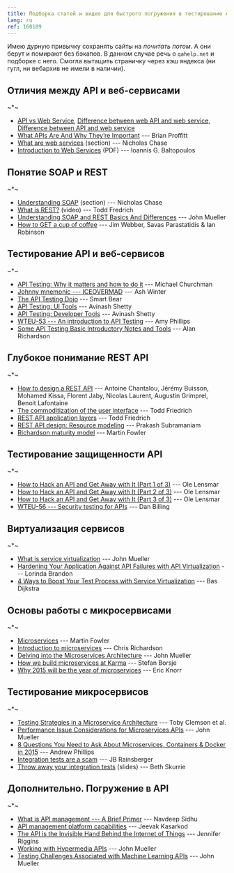 ```yaml
---
title: Подборка статей и видео для быстрого погружения в тестирование API и веб-сервисов
lang: ru
ref: 160109
---
```


Имею дурную привычку сохранять сайты на *почитать потом*. А они берут и помирают без бэкапов. В данном случае речь о `qahelp.net` и подборке с него. Смогла вытащить страничку через кэш яндекса (ни гугл, ни вебархив не имели в наличии).


## Отличия между API и веб-сервисами

~*~

* [API vs Web Service](http://stackoverflow.com/questions/808421/api-vs-webservice), [Difference between web API and web service](http://programmers.stackexchange.com/questions/38691/difference-between-web-api-and-web-service), [Difference between API and web service](http://www.differencebetween.net/technology/internet/difference-between-api-and-web-service/#ixzz3l5QC4tYj)
* [What APIs Are And Why They’re Important](http://readwrite.com/2013/09/19/api-defined) --- Brian Proffitt
* [What are web services](http://www.ibm.com/developerworks/webservices/tutorials/ws-understand-web-services1/ws-understand-web-services1.html#N10144) (section) --- Nicholas Chase
* [Introduction to Web Services](https://www.cl.cam.ac.uk/~ib249/teaching/Lecture1.handout.pdf) (PDF) --- Ioannis G. Baltopoulos

## Понятие SOAP и REST

~*~

* [Understanding SOAP](http://www.ibm.com/developerworks/webservices/tutorials/ws-understand-web-services1/ws-understand-web-services1.html#N10278) (section) --- Nicholas Chase
* [What is REST?](http://www.restapitutorial.com/lessons/whatisrest.html) (video) --- Todd Fredrich
* [Understanding SOAP and REST Basics And Differences](http://blog.smartbear.com/apis/understanding-soap-and-rest-basics/) --- John Mueller
* [How to GET a cup of coffee](http://www.infoq.com/articles/webber-rest-workflow/) --- Jim Webber, Savas Parastatidis & Ian Robinson

## Тестирование API и веб-сервисов

~*~

* [API Testing: Why it matters and how to do it](https://blog.udemy.com/api-testing/) --- Michael Churchman
* [Johnny mnemonic --- ICEOVERMAD](http://testingisbelieving.blogspot.co.uk/2013/11/johnny-mnemonic-iceovermad.html) --- Ash Winter
* [The API Testing Dojo](http://www.soapui.org/testing-dojo/welcome-to-the-dojo/overview.html) --- Smart Bear
* [API Testing: UI Tools](http://qxf2.com/blog/api-testing-ui-tools-postman) --- Avinash Shetty
* [API Testing: Developer Tools](http://qxf2.com/blog/api-testing-developer-tools) --- Avinash Shetty
* [WTEU-53 --- An introduction to API Testing](http://weekendtesting.com/?p=3898) --- Amy Phillips
* [Some API Testing Basic Introductory Notes and Tools](http://blog.eviltester.com/2015/01/some-api-testing-basic-introductory.html) --- Alan Richardson

## Глубокое понимание REST API

~*~

* [How to design a REST API](http://blog.octo.com/en/design-a-rest-api/) --- Antoine Chantalou, Jérémy Buisson, Mohamed Kissa, Florent Jaby, Nicolas Laurent, Augustin Grimprel, Benoit Lafontaine
* [The commoditization of the user interface](http://toddfredrich.com/commoditization-of-the-user-interface.html) --- Todd Friedrich
* [REST API application layers](http://toddfredrich.com/restexpress-api-application-layers.html) --- Todd Friedrich
* [REST API design: Resource modeling](http://www.thoughtworks.com/insights/blog/rest-api-design-resource-modeling) --- Prakash Subramaniam
* [Richardson maturity model](http://martinfowler.com/articles/richardsonMaturityModel.html) --- Martin Fowler

## Тестирование защищенности API

~*~

* [How to Hack an API and Get Away with It (Part 1 of 3)](http://blog.smartbear.com/readyapi/api-security-testing-how-to-hack-an-api-and-get-away-with-it-part-1-of-3/) --- Ole Lensmar
* [How to Hack an API and Get Away with It (Part 2 of 3)](http://blog.smartbear.com/readyapi/api-security-testing-how-to-hack-an-api-and-get-away-with-it-part-2-of-3/) --- Ole Lensmar
* [How to Hack an API and Get Away with It (Part 3 of 3)](http://blog.smartbear.com/readyapi/api-security-testing-how-to-hack-an-api-and-get-away-with-it-part-3-of-3/) --- Ole Lensmar
* [WTEU-56 --- Security testing for APIs](http://weekendtesting.com/?p=4033) --- Dan Billing

## Виртуализация сервисов

~*~

* [What is service virtualization](http://smartbear.com/all-resources/articles/what-is-service-virtualization) --- John Mueller
* [Hardening Your Application Against API Failures with API Virtualization](http://blog.smartbear.com/readyapi/hardening-your-application-against-api-failures-with-api-virtualization/) --- Lorinda Brandon
* [4 Ways to Boost Your Test Process with Service Virtualization](http://www.stickyminds.com/article/4-ways-boost-your-test-process-service-virtualization) --- Bas Dijkstra

## Основы работы с микросервисами

~*~

* [Microservices](http://martinfowler.com/articles/microservices.html) --- Martin Fowler
* [Introduction to microservices](https://www.nginx.com/blog/introduction-to-microservices/) --- Chris Richardson
* [Delving into the Microservices Architecture](http://blog.smartbear.com/microservices/delving-into-the-microservices-architecture/) --- John Mueller
* [How we build microservices at Karma](https://blog.yourkarma.com/building-microservices-at-karma) --- Stefan Borsje
* [Why 2015 will be the year of microservices](http://www.javaworld.com/article/2863409/soa/why-2015-will-be-the-year-of-microservices.html) --- Eric Knorr

## Тестирование микросервисов

~*~

* [Testing Strategies in a Microservice Architecture](http://martinfowler.com/articles/microservice-testing/) --- Toby Clemson et al.
* [Performance Issue Considerations for Microservices APIs](http://blog.smartbear.com/apm/performance-issue-considerations-for-microservices-apis/) --- John Mueller
* [8 Questions You Need to Ask About Microservices, Containers & Docker in 2015](http://blog.xebialabs.com/2014/12/31/8-questions-need-ask-microservices-containers-docker-2015/) --- Andrew Phillips
* [Integration tests are a scam](http://www.infoq.com/presentations/integration-tests-scam) --- JB Rainsberger
* [Throw away your integration tests](https://prezi.com/09emobpvigo2/throw-away-your-integration-tests/) (slides) --- Beth Skurrie

## Дополнительно. Погружение в API

~*~

* [What is API management --- A Brief Primer](http://www.softwareag.com/blog/reality_check/index.php/soa-what/what-is-api-management/) --- Navdeep Sidhu
* [API management platform capabilities](http://www.infoq.com/research/api-management) --- Jeevak Kasarkod
* [The API is the Invisible Hand Behind the Internet of Things](http://blog.smartbear.com/iot-2/the-api-is-the-invisible-hand-behind-the-internet-of-things) --- Jennifer Riggins
* [Working with Hypermedia APIs](http://blog.smartbear.com/apis/hypermedia-apis/working-with-hypermedia-apis) --- John Mueller
* [Testing Challenges Associated with Machine Learning APIs](http://blog.smartbear.com/iot-2/testing-challenges-associated-with-machine-learning-apis) --- John Mueller

